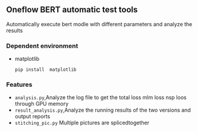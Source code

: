 ## Oneflow BERT automatic test tools
Automatically execute bert modle with different parameters and analyze the results
### Dependent environment
- matplotlib
    ```
    pip install  matplotlib
    ```

### Features
- `analysis.py`,Analyze the log file to get the total loss mlm loss nsp loos through GPU memory
- `result_analysis.py`,Analyze the running results of the two versions and output reports
- `stitching_pic.py` Multiple pictures are spliced ​​together
